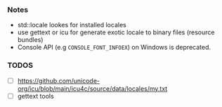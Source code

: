 
### Notes
- std::locale lookes for installed locales
- use gettext or icu for generate exotic locale to binary files (resource bundles)
- Console API (e.g `CONSOLE_FONT_INFOEX`) on Windows is deprecated. 

### TODOS
- [ ] https://github.com/unicode-org/icu/blob/main/icu4c/source/data/locales/my.txt
- [ ] gettext tools